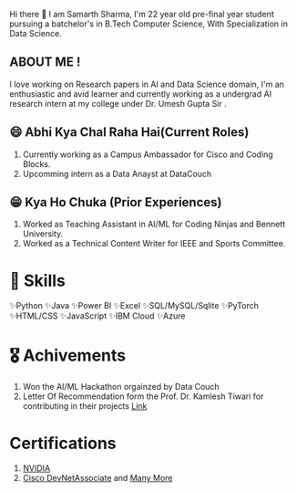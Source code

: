 
Hi there 👋
I am Samarth Sharma, I'm 22 year old pre-final year student pursuing a batchelor's in B.Tech Computer Science, With Specialization in Data Science.

## ABOUT ME !
I love working on Research papers in AI and Data Science domain, I'm an enthusiastic and avid learner and currently working as a undergrad AI research intern at my college under Dr. Umesh Gupta Sir .

## :smile: Abhi Kya Chal Raha Hai(Current Roles)
1) Currently working as a Campus Ambassador for Cisco and Coding Blocks.
2) Upcomming intern as a Data Anayst at DataCouch

## :grin:  Kya Ho Chuka (Prior Experiences)
1) Worked as Teaching Assistant in AI/ML for Coding Ninjas and Bennett University.
2) Worked as a Technical Content Writer for IEEE and Sports Committee.

# :medal_sports: Skills 

✨Python
✨Java
✨Power BI
✨Excel
✨SQL/MySQL/Sqlite
✨PyTorch
✨HTML/CSS
✨JavaScript
✨IBM Cloud 
✨Azure

# :medal_military: Achivements
1) Won the AI/ML Hackathon orgainzed by Data Couch
2) Letter Of Recommendation form the Prof. Dr. Kamlesh Tiwari for contributing in their projects [Link](https://drive.google.com/file/d/18d2ezzu00xZXYbvz9NXrTqk0--4fCKgZ/view?usp=sharing)

# Certifications
1) [NVIDIA](https://courses.nvidia.com/certificates/e96a03f67aea48068fe534a1a6c087be/)
2) [Cisco DevNetAssociate](https://www.credly.com/badges/ed032ee8-0562-444c-bc2f-f89073451c7d/linked_in_profile)
and [Many More](https://www.linkedin.com/in/samarth-sharma-00a4631ba/details/certifications/) 
